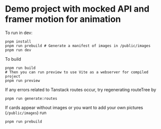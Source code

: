 # Demo project with mocked API and framer motion for animation

To run in dev:
```shell
pnpm install
pnpm run prebuild # Generate a manifest of images in /public/images
pnpm run dev
```

To build
```shell
pnpm run build
# Then you can run preview to use Vite as a webserver for compiled project
pnpm run preview
```

If any errors related to Tanstack routes occur, try regenerating routeTree by
```shell
pnpm run generate:routes
```

If cards appear without images or you want to add your own pictures (`/public/images`) run
```shell
pnpm run prebuild
```
